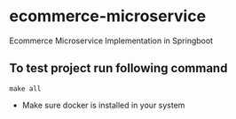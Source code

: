 # ecommerce-microservice
Ecommerce Microservice Implementation in Springboot

## To test project run following command
```
make all
```

- Make sure docker is installed in your system
